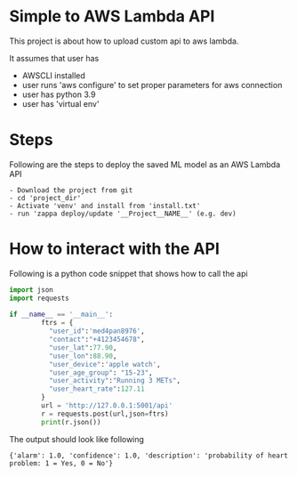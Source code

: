 # Simple to AWS Lambda API

This project is about how to upload custom api to aws lambda.

It assumes that user has 
 - AWSCLI installed
 - user runs 'aws configure' to set proper parameters for aws connection
 - user has python 3.9
 - user has 'virtual env'

# Steps

Following are the steps to deploy the saved ML model as an AWS Lambda API

    - Download the project from git
    - cd 'project_dir'
    - Activate 'venv' and install from 'install.txt'
    - run 'zappa deploy/update '__Project__NAME__' (e.g. dev)


# How to interact with the API

Following is a python code snippet that shows how to call the api
```python
import json
import requests
    
if __name__ == '__main__':
        ftrs = {
          "user_id":'med4pan8976',
          "contact":"+4123454678",
          "user_lat":77.90,
          "user_lon":88.90,
          "user_device":'apple watch',
          "user_age_group": "15-23",
          "user_activity":"Running 3 METs",
          "user_heart_rate":127.11
        }
        url = 'http://127.0.0.1:5001/api'
        r = requests.post(url,json=ftrs)
        print(r.json())
```
The output should look like following

```
{'alarm': 1.0, 'confidence': 1.0, 'description': 'probability of heart problem: 1 = Yes, 0 = No'}
```